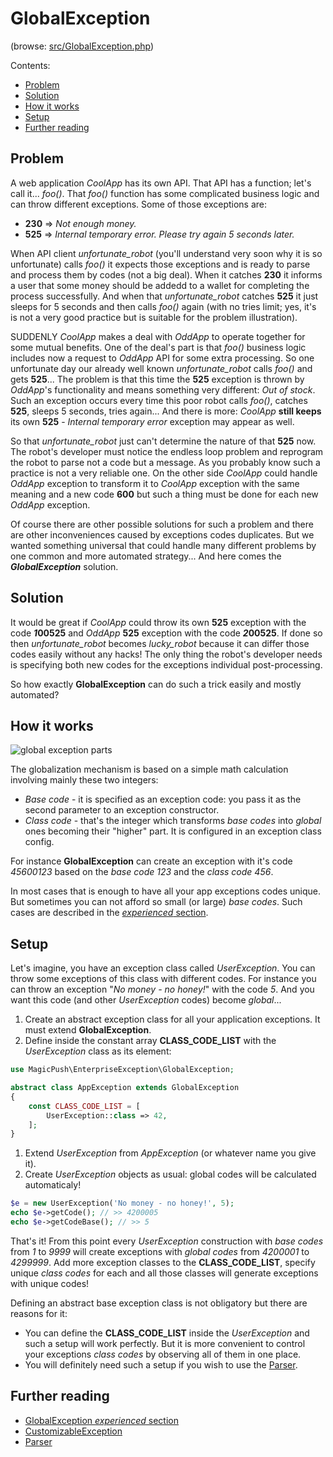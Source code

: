 # GlobalException

(browse: [src/GlobalException.php](../../../../src/GlobalException.php))

Contents:
- [Problem](#Problem)
- [Solution](#Solution)
- [How it works](#how-it-works)
- [Setup](#setup)
- [Further reading](#further-reading)

## Problem

A web application _CoolApp_ has its own API. That API has a function; let's call it... _foo()_. That _foo()_ function
has some complicated business logic and can throw different exceptions. Some of those exceptions are:
- **230** => _Not enough money._
- **525** => _Internal temporary error. Please try again 5 seconds later._

When API client _unfortunate_robot_ (you'll understand very soon why it is so unfortunate) calls _foo()_ it expects
those exceptions and is ready to parse and process them by codes (not a big deal). When it catches **230** it informs a
user that some money should be addedd to a wallet for completing the process successfully. And when that
_unfortunate_robot_  catches **525** it just sleeps for 5 seconds and then calls _foo()_ again (with no tries limit;
yes, it's is not a very good practice but is suitable for the problem illustration).

SUDDENLY _CoolApp_ makes a deal with _OddApp_ to operate together for some mutual benefits. One of the deal's part is
that _foo()_ business logic includes now a request to _OddApp_ API for some extra processing.
So one unfortunate day our already well known _unfortunate_robot_ calls _foo()_ and gets **525**... The problem is that
this time the **525** exception is thrown by _OddApp_'s functionality and means something very different: _Out of
stock_. Such an exception occurs every time this poor robot calls _foo()_, catches **525**, sleeps 5 seconds, tries
again... And there is more: _CoolApp_ **still keeps** its own **525** - _Internal temporary error_ exception may appear
as well.

So that _unfortunate_robot_ just can't determine the nature of that **525** now. The robot's developer must notice
the endless loop problem and reprogram the robot to parse not a code but a message. As you probably know such a
practice is not a very reliable one. On the other side _CoolApp_ could handle _OddApp_ exception to transform it to
_CoolApp_ exception with the same meaning and a new code **600** but such a thing must be done for each new _OddApp_
exception.

Of course there are other possible solutions for such a problem and there are other inconveniences caused by exceptions
codes duplicates. But we wanted something universal that could handle many different problems by one common and more
automated strategy... And here comes the _**GlobalException**_ solution.

## Solution

It would be great if _CoolApp_ could throw its own **525** exception with the code _**1**_**00525** and _OddApp_
**525** exception with the code _**2**_**00525**. If done so then _unfortunate_robot_ becomes _lucky_robot_ because it
can differ those codes easily without any hacks! The only thing the robot's developer needs is specifying both new
codes for the exceptions individual post-processing.

So how exactly **GlobalException** can do such a trick easily and mostly automated?

## How it works

![global exception parts]()

The globalization mechanism is based on a simple math calculation involving mainly these two integers:
- _Base code_ - it is specified as an exception code: you pass it as the second parameter to an exception constructor.
- _Class code_ - that's the integer which transforms _base codes_ into _global_ ones becoming their "higher" part.
It is configured in an exception class config.

For instance **GlobalException** can create an exception with it's code _45600123_ based on the _base code_ _123_ and
the _class code_ _456_.

In most cases that is enough to have all your app exceptions codes unique. But sometimes you can not afford so small
(or large) _base codes_. Such cases are described in the [_experienced_ section]().

## Setup

Let's imagine, you have an exception class called _UserException_. You can throw some exceptions of this class with
different codes. For instance you can throw an exception "_No money - no honey!_" with the code _5_. And you want
this code (and other _UserException_ codes) become _global_...

1. Create an abstract exception class for all your application exceptions. It must extend **GlobalException**.
1. Define inside the constant array **CLASS_CODE_LIST** with the _UserException_ class as its element:
```php
use MagicPush\EnterpriseException\GlobalException;

abstract class AppException extends GlobalException
{
    const CLASS_CODE_LIST = [
        UserException::class => 42,
    ];
}
```
1. Extend _UserException_ from _AppException_ (or whatever name you give it).
1. Create _UserException_ objects as usual: global codes will be calculated automaticaly!
```php
$e = new UserException('No money - no honey!', 5);
echo $e->getCode(); // >> 4200005
echo $e->getCodeBase(); // >> 5
```

That's it! From this point every _UserException_ construction with _base codes_ from _1_ to _9999_ will create
exceptions with _global codes_ from _4200001_ to _4299999_. Add more exception classes to the  **CLASS_CODE_LIST**,
specify unique _class codes_ for each and all those classes will generate exceptions with unique codes!

Defining an abstract base exception class is not obligatory but there are reasons for it:
- You can define the **CLASS_CODE_LIST** inside the _UserException_ and such a setup will work perfectly.
But it is more convenient to control your exceptions _class codes_ by observing all of them in one place.
- You will definitely need such a setup if you wish to use the [Parser](parser.md).

## Further reading

- [GlobalException _experienced_ section]()
- [CustomizableException](customizable-exception.md)
- [Parser](parser.md)
